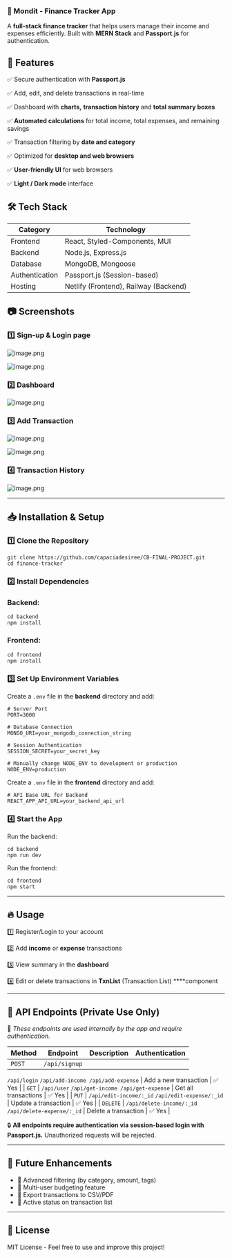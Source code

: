 ### 📌 Mondit - Finance Tracker App

A **full-stack finance tracker** that helps users manage their income and expenses efficiently. Built with **MERN Stack** and **Passport.js** for authentication.

## 🚀 **Features**

✅ Secure authentication with **Passport.js**

✅ Add, edit, and delete transactions in real-time

✅ Dashboard with **charts,** **transaction history** and **total summary boxes**

✅ **Automated calculations** for total income, total expenses, and remaining savings

✅ Transaction filtering by **date and category**

✅ Optimized for **desktop and web browsers**

✅ **User-friendly UI** for web browsers

✅ **Light / Dark mode** interface

## 🛠 **Tech Stack**

| **Category** | **Technology** |
| --- | --- |
| Frontend | React, Styled-Components, MUI |
| Backend | Node.js, Express.js |
| Database | MongoDB, Mongoose |
| Authentication | Passport.js (Session-based) |
| Hosting | Netlify (Frontend), Railway (Backend) |

## 📷 **Screenshots**

### 1️⃣ Sign-up & Login page

![image.png](https://imgur.com/6Rt1HxG)

![image.png](https://imgur.com/byuwA8Y)

### 2️⃣ Dashboard

![image.png](https://imgur.com/NoeVuQC)

### 3️⃣ Add Transaction

![image.png](https://imgur.com/95AjpBb)

![image.png](https://imgur.com/Oa0xltj)

### 4️⃣ Transaction History

![image.png](https://imgur.com/MmEKXIy)

---

## 📥 **Installation & Setup**

### **1️⃣ Clone the Repository**

```
git clone https://github.com/capaciadesiree/CB-FINAL-PROJECT.git
cd finance-tracker
```

### **2️⃣ Install Dependencies**

### Backend:

```
cd backend
npm install
```

### Frontend:

```
cd frontend
npm install
```

### **3️⃣ Set Up Environment Variables**

Create a `.env` file in the **backend** directory and add:

```
# Server Port
PORT=3000

# Database Connection
MONGO_URI=your_mongodb_connection_string

# Session Authentication
SESSION_SECRET=your_secret_key

# Manually change NODE_ENV to development or production
NODE_ENV=production
```

Create a `.env` file in the **frontend** directory and add:

```
# API Base URL for Backend
REACT_APP_API_URL=your_backend_api_url
```

### **4️⃣ Start the App**

Run the backend:

```
cd backend
npm run dev
```

Run the frontend:

```
cd frontend
npm start
```

---

## 🔥 **Usage**

1️⃣ Register/Login to your account

2️⃣ Add **income** or **expense** transactions

3️⃣ View summary in the **dashboard**

4️⃣ Edit or delete transactions in **TxnList** (Transaction List) ****component

---

## 📡 **API Endpoints (Private Use Only)**

🚨 *These endpoints are used internally by the app and require authentication.*

| Method | Endpoint | Description | Authentication |
| --- | --- | --- | --- |
| `POST` | `/api/signup`
`/api/login`
`/api/add-income
 /api/add-expense` | Add a new transaction | ✅ Yes |
| `GET` | `/api/user`
`/api/get-income
 /api/get-expense` | Get all transactions | ✅ Yes |
| `PUT` | `/api/edit-income/:_id`
`/api/edit-expense/:_id` | Update a transaction | ✅ Yes |
| `DELETE` | `/api/delete-income/:_id`
`/api/delete-expense/:_id` | Delete a transaction | ✅ Yes |

🔒 **All endpoints require authentication via session-based login with Passport.js.** Unauthorized requests will be rejected.

---

## 🎯 **Future Enhancements**

- 🔹 Advanced filtering (by category, amount, tags)
- 🔹 Multi-user budgeting feature
- 🔹 Export transactions to CSV/PDF
- 🔹 Active status on transaction list

---

## 📜 **License**

MIT License - Feel free to use and improve this project!